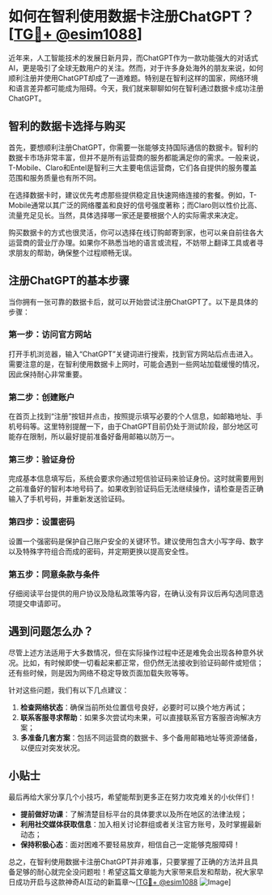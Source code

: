 # 如何在智利使用数据卡注册ChatGPT？[[TG💪+ @esim1088](https://t.me/s/esim1088)]

近年来，人工智能技术的发展日新月异，而ChatGPT作为一款功能强大的对话式AI，更是吸引了全球无数用户的关注。然而，对于许多身处海外的朋友来说，如何顺利注册并使用ChatGPT却成了一道难题。特别是在智利这样的国家，网络环境和语言差异都可能成为阻碍。今天，我们就来聊聊如何在智利通过数据卡成功注册ChatGPT。

## 智利的数据卡选择与购买

首先，要想顺利注册ChatGPT，你需要一张能够支持国际通信的数据卡。智利的数据卡市场非常丰富，但并不是所有运营商的服务都能满足你的需求。一般来说，T-Mobile、Claro和Entel是智利三大主要电信运营商，它们各自提供的服务覆盖范围和服务质量也有所不同。

在选择数据卡时，建议优先考虑那些提供稳定且快速网络连接的套餐。例如，T-Mobile通常以其广泛的网络覆盖和良好的信号强度著称；而Claro则以性价比高、流量充足见长。当然，具体选择哪一家还是要根据个人的实际需求来决定。

购买数据卡的方式也很灵活，你可以选择在线订购邮寄到家，也可以亲自前往各大运营商的营业厅办理。如果你不熟悉当地的语言或流程，不妨带上翻译工具或者寻求朋友的帮助，确保整个过程顺畅无误。

## 注册ChatGPT的基本步骤

当你拥有一张可靠的数据卡后，就可以开始尝试注册ChatGPT了。以下是具体的步骤：

### 第一步：访问官方网站

打开手机浏览器，输入“ChatGPT”关键词进行搜索，找到官方网站后点击进入。需要注意的是，在智利使用数据卡上网时，可能会遇到一些网站加载缓慢的情况，因此保持耐心非常重要。

### 第二步：创建账户

在首页上找到“注册”按钮并点击，按照提示填写必要的个人信息，如邮箱地址、手机号码等。这里特别提醒一下，由于ChatGPT目前仍处于测试阶段，部分地区可能存在限制，所以最好提前准备好备用邮箱以防万一。

### 第三步：验证身份

完成基本信息填写后，系统会要求你通过短信验证码来验证身份。这时就需要用到之前准备好的智利本地号码了。如果收到验证码后无法继续操作，请检查是否正确输入了手机号码，并重新发送验证码。

### 第四步：设置密码

设置一个强密码是保护自己账户安全的关键环节。建议使用包含大小写字母、数字以及特殊字符组合而成的密码，并定期更换以提高安全性。

### 第五步：同意条款与条件

仔细阅读平台提供的用户协议及隐私政策等内容，在确认没有异议后再勾选同意选项提交申请即可。

## 遇到问题怎么办？

尽管上述方法适用于大多数情况，但在实际操作过程中还是难免会出现各种意外状况。比如，有时候即使一切看起来都正常，但仍然无法接收到验证码邮件或短信；还有些时候，则是因为网络不稳定导致页面加载失败等等。

针对这些问题，我们有以下几点建议：

1. **检查网络状态**：确保当前所处位置信号良好，必要时可以换个地方再试；
2. **联系客服寻求帮助**：如果多次尝试均未果，可以直接联系官方客服咨询解决方案；
3. **多准备几套方案**：包括不同运营商的数据卡、多个备用邮箱地址等资源储备，以便应对突发状况。

## 小贴士

最后再给大家分享几个小技巧，希望能帮到更多正在努力攻克难关的小伙伴们！

- **提前做好功课**：了解清楚目标平台的具体要求以及所在地区的法律法规；
- **利用社交媒体获取信息**：加入相关讨论群组或者关注官方账号，及时掌握最新动态；
- **保持积极心态**：面对困难不要轻易放弃，相信自己一定能够克服障碍！

总之，在智利使用数据卡注册ChatGPT并非难事，只要掌握了正确的方法并且具备足够的耐心就完全没问题啦！希望这篇文章能为大家带来启发和帮助，祝大家早日成功开启与这款神奇AI互动的新篇章～[[TG💪+ @esim1088](https://t.me/s/esim1088) ![Image](https://i.postimg.cc/4NQfJmqS/Snipaste-2025-05-13-00-14-12.png)]
